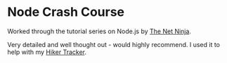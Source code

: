 # Node Crash Course

Worked through the tutorial series on Node.js by [The Net Ninja](https://www.youtube.com/playlist?list=PL4cUxeGkcC9jsz4LDYc6kv3ymONOKxwBU).

Very detailed and well thought out - would highly recommend. I used it to help with my [Hiker Tracker](https://github.com/andyarensman/Hiker-Tracker).

